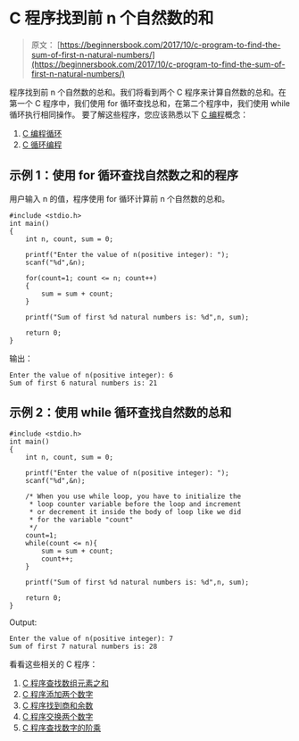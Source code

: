 # C 程序找到前 n 个自然数的和

> 原文： [https://beginnersbook.com/2017/10/c-program-to-find-the-sum-of-first-n-natural-numbers/](https://beginnersbook.com/2017/10/c-program-to-find-the-sum-of-first-n-natural-numbers/)

程序找到前 n 个自然数的总和。我们将看到两个 C 程序来计算自然数的总和。在第一个 C 程序中，我们使用 for 循环查找总和，在第二个程序中，我们使用 while 循环执行相同操作。
要了解这些程序，您应该熟悉以下 [C 编程](https://beginnersbook.com/2014/01/c-tutorial-for-beginners-with-examples/)概念：

1.  [C 编程循环](https://beginnersbook.com/2014/01/c-for-loop/)
2.  [C 循环编程](https://beginnersbook.com/2014/01/c-while-loop/)

## 示例 1：使用 for 循环查找自然数之和的程序

用户输入 n 的值，程序使用 for 循环计算前 n 个自然数的总和。

```
#include <stdio.h>
int main()
{
    int n, count, sum = 0;

    printf("Enter the value of n(positive integer): ");
    scanf("%d",&n);

    for(count=1; count <= n; count++)
    {
        sum = sum + count;
    }

    printf("Sum of first %d natural numbers is: %d",n, sum);

    return 0;
}
```

输出：

```
Enter the value of n(positive integer): 6
Sum of first 6 natural numbers is: 21
```

## 示例 2：使用 while 循环查找自然数的总和

```
#include <stdio.h>
int main()
{
    int n, count, sum = 0;

    printf("Enter the value of n(positive integer): ");
    scanf("%d",&n);

    /* When you use while loop, you have to initialize the
     * loop counter variable before the loop and increment
     * or decrement it inside the body of loop like we did 
     * for the variable "count"
     */
    count=1;
    while(count <= n){
    	sum = sum + count;
    	count++;
    }

    printf("Sum of first %d natural numbers is: %d",n, sum);

    return 0;
}
```

Output:

```
Enter the value of n(positive integer): 7
Sum of first 7 natural numbers is: 28
```

看看这些相关的 C 程序：

1.  [C 程序查找数组元素之和](https://beginnersbook.com/2014/06/c-program-to-find-sum-of-array-elements-using-pointers-recursion-functions/)
2.  [C 程序添加两个数字](https://beginnersbook.com/2017/09/c-program-to-add-two-numbers/)
3.  [C 程序找到商和余数](https://beginnersbook.com/2017/09/c-program-to-find-quotient-and-remainder/)
4.  [C 程序交换两个数字](https://beginnersbook.com/2017/09/c-program-to-swap-two-numbers/)
5.  [C 程序查找数字的阶乘](https://beginnersbook.com/2014/06/c-program-to-find-factorial-of-number-using-recursion/)